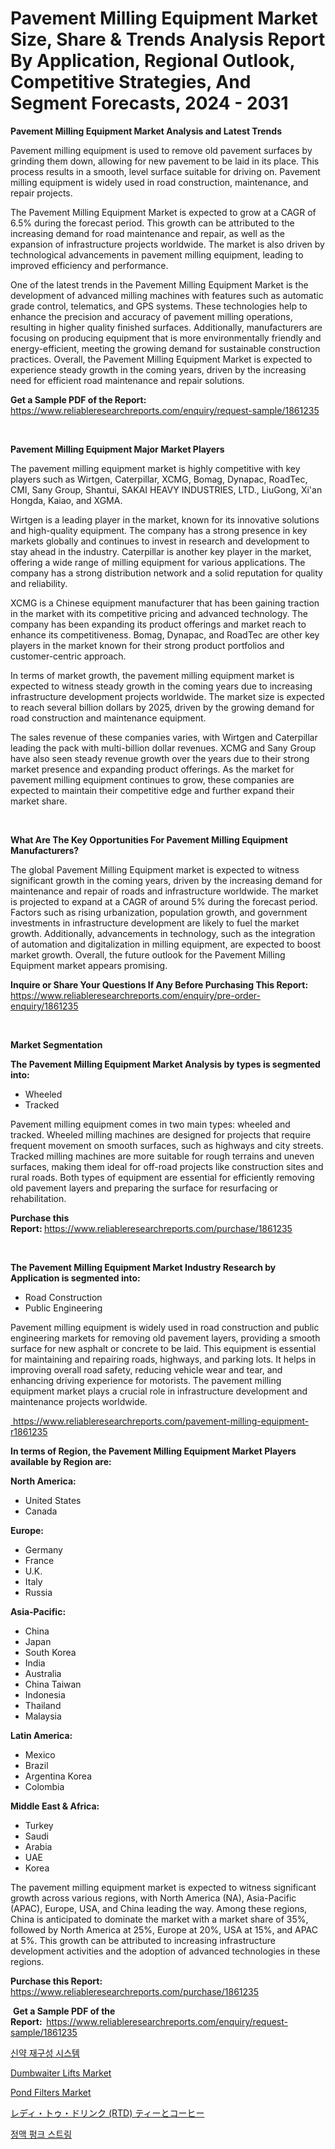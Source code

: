 <p><h1>Pavement Milling Equipment Market Size, Share & Trends Analysis Report By Application, Regional Outlook, Competitive Strategies, And Segment Forecasts, 2024 - 2031</h1></p><p><strong>Pavement Milling Equipment Market Analysis and Latest Trends</strong></p>
<p><p>Pavement milling equipment is used to remove old pavement surfaces by grinding them down, allowing for new pavement to be laid in its place. This process results in a smooth, level surface suitable for driving on. Pavement milling equipment is widely used in road construction, maintenance, and repair projects.</p><p>The Pavement Milling Equipment Market is expected to grow at a CAGR of 6.5% during the forecast period. This growth can be attributed to the increasing demand for road maintenance and repair, as well as the expansion of infrastructure projects worldwide. The market is also driven by technological advancements in pavement milling equipment, leading to improved efficiency and performance.</p><p>One of the latest trends in the Pavement Milling Equipment Market is the development of advanced milling machines with features such as automatic grade control, telematics, and GPS systems. These technologies help to enhance the precision and accuracy of pavement milling operations, resulting in higher quality finished surfaces. Additionally, manufacturers are focusing on producing equipment that is more environmentally friendly and energy-efficient, meeting the growing demand for sustainable construction practices. Overall, the Pavement Milling Equipment Market is expected to experience steady growth in the coming years, driven by the increasing need for efficient road maintenance and repair solutions.</p></p>
<p><strong>Get a Sample PDF of the Report:&nbsp;</strong> <a href="https://www.reliableresearchreports.com/enquiry/request-sample/1861235">https://www.reliableresearchreports.com/enquiry/request-sample/1861235</a></p>
<p>&nbsp;</p>
<p><strong>Pavement Milling Equipment Major Market Players</strong></p>
<p><p>The pavement milling equipment market is highly competitive with key players such as Wirtgen, Caterpillar, XCMG, Bomag, Dynapac, RoadTec, CMI, Sany Group, Shantui, SAKAI HEAVY INDUSTRIES, LTD., LiuGong, Xi'an Hongda, Kaiao, and XGMA. </p><p>Wirtgen is a leading player in the market, known for its innovative solutions and high-quality equipment. The company has a strong presence in key markets globally and continues to invest in research and development to stay ahead in the industry. Caterpillar is another key player in the market, offering a wide range of milling equipment for various applications. The company has a strong distribution network and a solid reputation for quality and reliability.</p><p>XCMG is a Chinese equipment manufacturer that has been gaining traction in the market with its competitive pricing and advanced technology. The company has been expanding its product offerings and market reach to enhance its competitiveness. Bomag, Dynapac, and RoadTec are other key players in the market known for their strong product portfolios and customer-centric approach.</p><p>In terms of market growth, the pavement milling equipment market is expected to witness steady growth in the coming years due to increasing infrastructure development projects worldwide. The market size is expected to reach several billion dollars by 2025, driven by the growing demand for road construction and maintenance equipment.</p><p>The sales revenue of these companies varies, with Wirtgen and Caterpillar leading the pack with multi-billion dollar revenues. XCMG and Sany Group have also seen steady revenue growth over the years due to their strong market presence and expanding product offerings. As the market for pavement milling equipment continues to grow, these companies are expected to maintain their competitive edge and further expand their market share.</p></p>
<p>&nbsp;</p>
<p><strong>What Are The Key Opportunities For Pavement Milling Equipment Manufacturers?</strong></p>
<p><p>The global Pavement Milling Equipment market is expected to witness significant growth in the coming years, driven by the increasing demand for maintenance and repair of roads and infrastructure worldwide. The market is projected to expand at a CAGR of around 5% during the forecast period. Factors such as rising urbanization, population growth, and government investments in infrastructure development are likely to fuel the market growth. Additionally, advancements in technology, such as the integration of automation and digitalization in milling equipment, are expected to boost market growth. Overall, the future outlook for the Pavement Milling Equipment market appears promising.</p></p>
<p><strong>Inquire or Share Your Questions If Any Before Purchasing This Report:</strong> <a href="https://www.reliableresearchreports.com/enquiry/pre-order-enquiry/1861235">https://www.reliableresearchreports.com/enquiry/pre-order-enquiry/1861235</a></p>
<p>&nbsp;</p>
<p><strong>Market Segmentation</strong></p>
<p><strong>The Pavement Milling Equipment Market Analysis by types is segmented into:</strong></p>
<p><ul><li>Wheeled</li><li>Tracked</li></ul></p>
<p><p>Pavement milling equipment comes in two main types: wheeled and tracked. Wheeled milling machines are designed for projects that require frequent movement on smooth surfaces, such as highways and city streets. Tracked milling machines are more suitable for rough terrains and uneven surfaces, making them ideal for off-road projects like construction sites and rural roads. Both types of equipment are essential for efficiently removing old pavement layers and preparing the surface for resurfacing or rehabilitation.</p></p>
<p><strong>Purchase this Report:&nbsp;</strong><a href="https://www.reliableresearchreports.com/purchase/1861235">https://www.reliableresearchreports.com/purchase/1861235</a></p>
<p>&nbsp;</p>
<p><strong>The Pavement Milling Equipment Market Industry Research by Application is segmented into:</strong></p>
<p><ul><li>Road Construction</li><li>Public Engineering</li></ul></p>
<p><p>Pavement milling equipment is widely used in road construction and public engineering markets for removing old pavement layers, providing a smooth surface for new asphalt or concrete to be laid. This equipment is essential for maintaining and repairing roads, highways, and parking lots. It helps in improving overall road safety, reducing vehicle wear and tear, and enhancing driving experience for motorists. The pavement milling equipment market plays a crucial role in infrastructure development and maintenance projects worldwide.</p></p>
<p><a href="https://www.reliableresearchreports.com/pavement-milling-equipment-r1861235">&nbsp;https://www.reliableresearchreports.com/pavement-milling-equipment-r1861235</a></p>
<p><strong>In terms of Region, the Pavement Milling Equipment Market Players available by Region are:</strong></p>
<p>
    <p> <strong> North America: </strong>
        <ul>
            <li>United States</li>
            <li>Canada</li>
        </ul>
        </p> 
    <p> <strong> Europe: </strong>
        <ul>
            <li>Germany</li>
            <li>France</li>
            <li>U.K.</li>
            <li>Italy</li>
            <li>Russia</li>
        </ul>
        </p> 
    <p> <strong> Asia-Pacific: </strong>
        <ul>
            <li>China</li>
            <li>Japan</li>
            <li>South Korea</li>
            <li>India</li>
            <li>Australia</li>
            <li>China Taiwan</li>
            <li>Indonesia</li>
            <li>Thailand</li>
            <li>Malaysia</li>
        </ul>
        </p> 
    <p> <strong> Latin America: </strong>
        <ul>
            <li>Mexico</li>
            <li>Brazil</li>
            <li>Argentina Korea</li>
            <li>Colombia</li>
        </ul>
        </p> 
    <p> <strong> Middle East & Africa: </strong>
        <ul>
            <li>Turkey</li>
            <li>Saudi</li>
            <li>Arabia</li>
            <li>UAE</li>
            <li>Korea</li>
        </ul>
    </p>
    </p>
<p><p>The pavement milling equipment market is expected to witness significant growth across various regions, with North America (NA), Asia-Pacific (APAC), Europe, USA, and China leading the way. Among these regions, China is anticipated to dominate the market with a market share of 35%, followed by North America at 25%, Europe at 20%, USA at 15%, and APAC at 5%. This growth can be attributed to increasing infrastructure development activities and the adoption of advanced technologies in these regions.</p></p>
<p><strong>Purchase this Report: </strong><a href="https://www.reliableresearchreports.com/purchase/1861235">https://www.reliableresearchreports.com/purchase/1861235</a></p>
<p>&nbsp;<strong>Get a Sample PDF of the Report:&nbsp;&nbsp;</strong><a href="https://www.reliableresearchreports.com/enquiry/request-sample/1861235">https://www.reliableresearchreports.com/enquiry/request-sample/1861235</a></p>
<p><strong></strong></p>
<p><p><a href="https://github.com/Hubertstyenger6685/Market-Research-Report-List-2/blob/main/4363430172792.md">신약 재구성 시스템</a></p><p><a href="https://github.com/marthawweekle/Market-Research-Report-List-1/blob/main/dumbwaiter-lifts-market.md">Dumbwaiter Lifts Market</a></p><p><a href="https://github.com/HenrietteMills1/Market-Research-Report-List-1/blob/main/pond-filters-market.md">Pond Filters Market</a></p><p><a href="https://github.com/JoanaNitzsche/Market-Research-Report-List-1/blob/main/5152668160674.md">レディ・トゥ・ドリンク (RTD) ティーとコーヒー</a></p><p><a href="https://github.com/hxzi07639916/Market-Research-Report-List-2/blob/main/2118400172791.md">정맥 펑크 스트링</a></p></p>